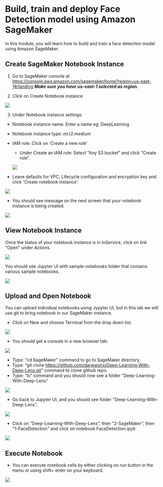 # Build, train and deploy Face Detection model using Amazon SageMaker

In this module, you will learn how to build and train a face detection model using Amazon SageMaker.

## Create SageMaker Notebook Instance

1. Go to SageMaker console at https://console.aws.amazon.com/sagemaker/home?region=us-east-1#/landing
  ___Make sure you have us-east-1 selected as region.___

2. Click on Create Notebook instance

![](assets/sm01.png)

3. Under Notebook instance settings:
- Notebook instance name: Enter a name eg: DeepLearning
- Notebook instance type: ml.t2.medium
- IAM role: Click on 'Create a new role'
  - Under Create an IAM role: Select "Any S3 bucket" and click "Create role".

  ![](assets/sm02.png)

- Leave defaults for VPC, Lifecycle configuration and encryption key and click 'Create notebook instance'.

![](assets/sm03.png)

- You should see message on the next screen that your notebook instance is being created.

![](assets/sm04.png)

## View Notebook Instance

Once the status of your notebook instance is in InService, click on link "Open" under Actions.

![](assets/sm05.png)

You should see Jupyter UI with sample-notebooks folder that contains various sample notebooks.

![](assets/sm06.png)

## Upload and Open Notebook

You can upload individual notebooks using Jypyter UI, but in this lab we will use git to bring notebook in our SageMaker instance.

- Click on New and choose Terminal from the drop down list.

![](assets/sm07.png)

- You should get a console in a new browser tab:

![](assets/sm08.png)

- Type: "cd SageMaker" command to go to SageMaker directory.
- Type: "git clone https://github.com/darwaishx/Deep-Learning-With-Deep-Lens.git" command to clone github repo.
- Type: "ls" command and you should now see a folder "Deep-Learning-With-Deep-Lens"

![](assets/sm09.png)

- Go back to Jupyter UI, and you should see folder "Deep-Learning-With-Deep-Lens".

![](assets/sm10.png)

- Click on "Deep-Learning-With-Deep-Lens", then "2-SageMaker", then "1-FaceDetection" and click on notebook FaceDetection.ipyb

![](assets/sm11.png)

## Execute Notebook

- You can execute notebook cells by either clicking on run button in the menu or using shift+ enter on your keyboard.

![](assets/sm12.png)

